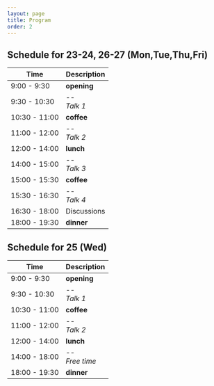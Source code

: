 ```yaml
---
layout: page
title: Program
order: 2
---
```


<!--
## Program at a glance
<img src="Time_table_v4.png" width="750"/>
-->

## Schedule for 23-24, 26-27 (Mon,Tue,Thu,Fri)

| Time | Description |
|--- |--- |
| 9:00 - 9:30   | **opening**                          |
| 9:30 - 10:30  | -- <br /><i> Talk 1 </i> |
| 10:30 - 11:00 | **coffee**                           |
| 11:00 - 12:00 | -- <br /><i> Talk 2 </i> |
| 12:00 - 14:00 | **lunch**                            |
| 14:00 - 15:00 | -- <br /><i> Talk 3 </i> |
| 15:00 - 15:30 | **coffee**
| 15:30 - 16:30 | -- <br /><i> Talk 4 </i> |
| 16:30 - 18:00 | <span class="p-invited"> Discussions </span> |
| 18:00 - 19:30 | **dinner**

## Schedule for 25 (Wed)

| Time | Description |
|--- |--- |
| 9:00 - 9:30   | **opening**                          |
| 9:30 - 10:30  | -- <br /><i> Talk 1 </i> |
| 10:30 - 11:00 | **coffee**                           |
| 11:00 - 12:00 | -- <br /><i> Talk 2 </i> |
| 12:00 - 14:00 | **lunch**                            |
| 14:00 - 18:00 | -- <br /><i> Free time </i> |
| 18:00 - 19:30 | **dinner**
